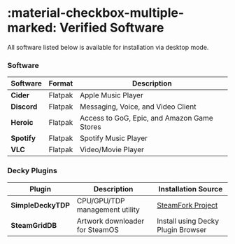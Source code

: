 # :material-checkbox-multiple-marked: Verified Software 

All software listed below is available for installation via desktop mode.

### Software

|Software|Format|Description|
|----|----|----|
|**Cider**|Flatpak|Apple Music Player|
|**Discord**|Flatpak|Messaging, Voice, and Video Client|
|**Heroic**|Flatpak|Access to GoG, Epic, and Amazon Game Stores|
|**Spotify**|Flatpak|Spotify Music Player|
|**VLC**|Flatpak|Video/Movie Player|

### Decky Plugins

|Plugin|Description|Installation Source|
|----|----|----|
|**SimpleDeckyTDP**|CPU/GPU/TDP management utility|[SteamFork Project](https://github.com/SteamFork/SimpleDeckyTDP/releases)
|**SteamGridDB**|Artwork downloader for SteamOS|Install using Decky Plugin Browser|